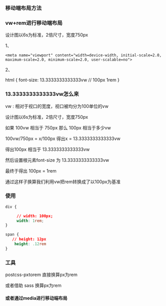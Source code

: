 ### 移动端布局方法

### vw+rem进行移动端布局  

设计图以6s为标准，2倍尺寸，宽度750px

1、
```
<meta name="viewport" content="width=device-width, initial-scale=2.0, maximum-scale=2.0, minimum-scale=2.0, user-scalable=no">
```
2、

html {
    font-size: 13.3333333333333vw // 100px  1rem
}


### 13.3333333333333vw怎么来

vw : 相对于视口的宽度，视口被均分为100单位的vw

设计图以6s为标准，2倍尺寸，宽度750px

如果 100vw  相当于 750px  那么 100px 相当于多少vw

100vw/750px = x/100px  得出x = 13.3333333333333vw

得出100px  相当于 13.3333333333333vw

然后设置根元素font-size 为 13.3333333333333vw

最终于得出 100px = 1rem

通过这样子换算我们利用vw把rem转换成了以100px为基准


### 使用
```css
div {

     // width: 100px;
     width: 1rem;
}

span {
   // height: 12px
    height: .12rem
}
```


###  工具
postcss-pxtorem  直接换算px为rem

或者借助 sass 换算px为rem


#### 或者通过media进行移动端布局
